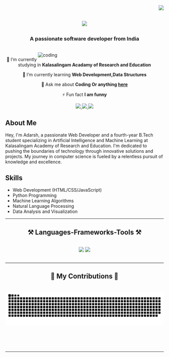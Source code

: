 

<img align="right" src="https://visitor-badge.laobi.icu/badge?page_id=salesp07.salesp07" />

<h1 align="center">
    <img src="https://readme-typing-svg.herokuapp.com/?font=Righteous&size=35&center=true&vCenter=true&width=500&height=70&duration=4000&lines=Hi+There!+👋;+I'm+Basava+Adarsh!;" />
</h1>

<h3 align="center">A passionate software developer from India</h3>

<br/>
<img align="right" alt="coding" width="400" src="https://user-images.githubusercontent.com/55389276/140866485-8fb1c876-9a8f-4d6a-98dc-08c4981eaf70.gif">

<div align="center">
 
 🔭 I’m currently studying in **Kalasalingam Acadamy of Research and Education**
 
 🌱 I’m currently learning **Web Development,Data Structures**

💬 Ask me about **Coding Or anything [here](https://github.com/basavaadarsh/basavaadarsh/issues)**

⚡ Fun fact **I am funny**

 </div>

 
<div align="center"> 
  <a href="mailto:basavaadarsh4@gmail.com">
  <img src="https://img.shields.io/badge/Gmail-333333?style=for-the-badge&logo=gmail&logoColor=red" />
</a>
  <a href="https://bit.ly/4bZaMPL">
    <img src="https://img.shields.io/badge/LinkedIn-0077B5?style=for-the-badge&logo=linkedin&logoColor=white" target="_blank" />
  </a>
  <a href="https://basavaadarsh.great-site.net/" target="_blank">
     <img src="https://img.shields.io/badge/Portfolio-FF5722?style=for-the-badge&logo=todoist&logoColor=white" target="_blank" /> <!-- sqlite, safari, google-chrome are other good icon options -->
  </a>
</div>

 
 
## About Me
Hey, I'm Adarsh, a passionate Web Developer and a fourth-year B.Tech student specializing in Artificial Intelligence and Machine Learning at Kalasalingam Academy of Research and Education. I'm dedicated to pushing the boundaries of technology through innovative solutions and projects. My journey in computer science is fueled by a relentless pursuit of knowledge and excellence.


## Skills
- Web Development (HTML/CSS/JavaScript)
- Python Programming
- Machine Learning Algorithms
- Natural Language Processing
- Data Analysis and Visualization



 <hr/>
 
<h2 align="center">⚒️ Languages-Frameworks-Tools ⚒️</h2>
<br/>
<div align="center">
    <img src="https://skillicons.dev/icons?i=react,bootstrap,mui,html,css,vscode,github,figma,tailwind,git,r" />
    <img src="https://skillicons.dev/icons?i=nodejs,python,javascript,typescript,express,firebase,mongodb,c,java,nextjs,mysql,flask" /><br>
</div>

<br/>
<hr/>

<div align="center">
  <h2>🐍 My Contributions 🐍</h2>
  <br>
  <img alt="snake eating my contributions" src="https://raw.githubusercontent.com/salesp07/salesp07/output/github-contribution-grid-snake.svg" />
  
  <br/><br/><br/>
</div>

<hr/>

<br/>




<!--
**basavaadarsh/basavaadarsh** is a ✨ _special_ ✨ repository because its `README.md` (this file) appears on your GitHub profile.


Here are some ideas to get you started:

- 🔭 I’m currently working on ...
- 🌱 I’m currently learning ...
- 👯 I’m looking to collaborate on ...
- 🤔 I’m looking for help with ...
- 💬 Ask me about ...
- 📫 How to reach me: ...
- 😄 Pronouns: ...
- ⚡ Fun fact: ...
-->
